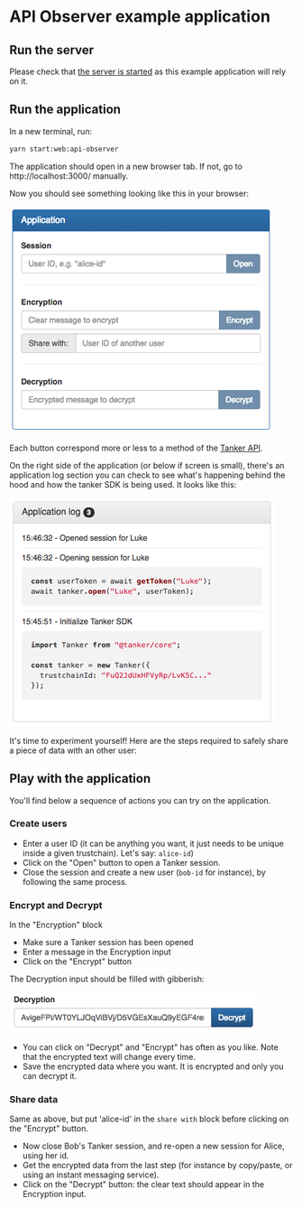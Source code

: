 # API Observer example application

## Run the server

Please check that [the server is started](../../../README.md) as this example application will rely on it.

## Run the application

In a new terminal, run:

```bash
yarn start:web:api-observer
```

The application should open in a new browser tab. If not, go to http://localhost:3000/ manually.

Now you should see something looking like this in your browser:

![screenshot](./pics/application.png)

Each button correspond more or less to a method of the [Tanker API](https://tanker.io/docs/latest/api/tanker/).

On the right side of the application (or below if screen is small), there's an application log section you can check to see what's happening behind the hood and how the tanker SDK is being used. It looks like this:

![screenshot](./pics/application_log.png)

It's time to experiment yourself! Here are the steps required to safely share a piece of data with an other user:

## Play with the application

You'll find below a sequence of actions you can try on the application.

### Create users

* Enter a user ID (it can be anything you want, it just needs to be unique inside a given trustchain). Let's say: `alice-id`)
* Click on the "Open" button to open a Tanker session.
* Close the session and create a new user (`bob-id` for instance), by following the same process.

### Encrypt and Decrypt

In the "Encryption" block

* Make sure a Tanker session has been opened
* Enter a message in the Encryption input
* Click on the "Encrypt" button

The Decryption input should be filled with gibberish:

![screenshot](./pics/encrypted_data.png)

* You can click on "Decrypt" and "Encrypt" has often as you like. Note that the encrypted text will change every time.
* Save the encrypted data where you want. It is encrypted and only you can decrypt it.

### Share data

Same as above, but put 'alice-id' in the `share with` block before clicking on the "Encrypt" button.

* Now close Bob's Tanker session, and re-open a new session for Alice, using her id.
* Get the encrypted data from the last step (for instance by copy/paste, or using an instant messaging service).
* Click on the "Decrypt" button: the clear text should appear in the Encryption input.
